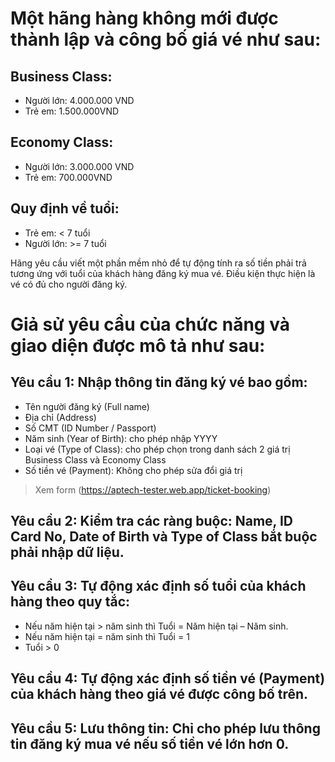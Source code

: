 # Một hãng hàng không mới được thành lập và công bố giá vé như sau:

## Business Class:

- Người lớn: 4.000.000 VND
- Trẻ em: 1.500.000VND

## Economy Class:

- Người lớn: 3.000.000 VND
- Trẻ em: 700.000VND

## Quy định về tuổi:

- Trẻ em: < 7 tuổi
- Người lớn: >= 7 tuổi

Hãng yêu cầu viết một phần mềm nhỏ để tự động tính ra số tiền phải trả tương ứng với tuổi của khách hàng đăng ký mua vé. Điều kiện thực hiện là vé có đủ cho người đăng ký.

# Giả sử yêu cầu của chức năng và giao diện được mô tả như sau:

## Yêu cầu 1: Nhập thông tin đăng ký vé bao gồm:

- Tên người đăng ký (Full name)
- Địa chỉ (Address)
- Số CMT (ID Number / Passport)
- Năm sinh (Year of Birth): cho phép nhập YYYY
- Loại vé (Type of Class): cho phép chọn trong danh sách 2 giá trị Business Class và Economy Class
- Số tiền vé (Payment): Không cho phép sửa đổi giá trị

> Xem form (https://aptech-tester.web.app/ticket-booking)

## Yêu cầu 2: Kiểm tra các ràng buộc: Name, ID Card No, Date of Birth và Type of Class bắt buộc phải nhập dữ liệu.

## Yêu cầu 3: Tự động xác định số tuổi của khách hàng theo quy tắc:

- Nếu năm hiện tại > năm sinh thì Tuổi = Năm hiện tại – Năm sinh.
- Nếu năm hiện tại = năm sinh thì Tuổi = 1
- Tuổi > 0

## Yêu cầu 4: Tự động xác định số tiền vé (Payment) của khách hàng theo giá vé được công bố trên.

## Yêu cầu 5: Lưu thông tin: Chỉ cho phép lưu thông tin đăng ký mua vé nếu số tiền vé lớn hơn 0.
